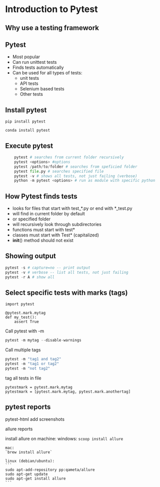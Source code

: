 Introduction to Pytest
======================

Why use a testing framework
---------------------------

Pytest
------

- Most popular
- Can run unittest tests
- Finds tests automatically
- Can be used for all types of tests:
	- unit tests
	- API tests
	- Selenium based tests
	- Other tests

Install pytest
--------------

`pip install pytest`

`conda install pytest`

Execute pytest
--------------

```python
	pytest # searches from current folder recursively
	pytest <options> #options
	pytest /path/to/folder # searches from speficied folder
	pytest file.py # searches specified file
	pytest -v # shows all tests, not just failing (verbose)
	python -m pytest <options> # run as module with specific python
```


How Pytest finds tests
----------------------

- looks for files that start with test_*.py or end with *_test.py
- will find in current folder by default
- or specified folder
- will recursively look through subdirectories
- functions must start with test*
- classes must start with Test* (capitalized)
- __init__() method should not exist

Showing output
-------------
```python
pytest -s # capture=no -- print output
pytest -v # verbose -- list all tests, not just failing
pytest -r A # show all
```

Select specific tests with marks (tags)
---------------------------------------

```
import pytest

@pytest.mark.mytag
def my_test():
	assert True
```

Call pytest with -m

```python
pytest -m mytag --disable-warnings
```

Call multiple tags

```python
pytest -m "tag1 and tag2"
pytest -m "tag1 or tag2"
pytest -m "not tag2"
```

tag all tests in file

```pytest
pytestmark = pytest.mark.mytag
pytestmark = [pytest.mark.mytag, pytest.mark.anothertag]
```


pytest reports
--------------

pytest-html
add screenshots

allure reports

install allure on machine:
	windows:
	`scoop install allure`

	mac:
	`brew install allure`

	linux (debian/ubuntu):
	```
	sudo apt-add-repository pp:qameta/allure
	sudo apt-get update
	sudo apt-get install allure
	```

